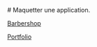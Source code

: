 # Maquetter une application.

[Barbershop](https://www.figma.com/file/MU2UC8FOjhAI9YRTAtGAT6/Barbershop?node-id=0%3A1)

[Portfolio](https://www.figma.com/file/rTXW0QYYWy0M1PrjJxRFTU/Portefolio?node-id=0%3A1)

